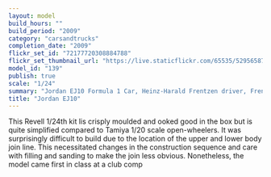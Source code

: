 ```yaml
---
layout: model
build_hours: ""
build_period: "2009"
category: "carsandtrucks"
completion_date: "2009"
flickr_set_id: "72177720308884788"
flickr_set_thumbnail_url: "https://live.staticflickr.com/65535/52956587449_d849e5483c_m.jpg"
model_id: "139"
publish: true
scale: "1/24"
summary: "Jordan EJ10 Formula 1 Car, Heinz-Harald Frentzen driver, French Grand Prix, 2000"
title: "Jordan EJ10"
---
```


This Revell 1/24th kit lis crisply moulded and ooked good in the box but is quite simplified compared to Tamiya 1/20 scale open-wheelers. It was surprisingly difficult to build due to the location of the upper and lower body join line. This necessitated changes in the construction sequence and care with filling and sanding to make the join less obvious. Nonetheless, the model came first in class at a club comp
